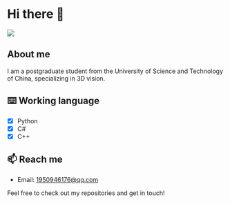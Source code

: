 # Hi there 👀

<div display="flex">
<img src="https://github-readme-stats.vercel.app/api/top-langs/?username=ceastld&layout=compact&icon_color=eed0d2&text_color=24292e&bg_color=ffffff&title_color=eed0d2&hide_title=true" />
</div>

## About me
 
I am a postgraduate student from the University of Science and Technology of China, specializing in 3D vision.


## ⌨️ Working language

- [x] Python
- [x] C#
- [x] C++

## 📫 Reach me

- Email: [1950946176@qq.com](mailto:1950946176@qq.com)

Feel free to check out my repositories and get in touch!


